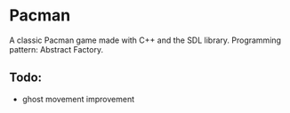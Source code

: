 # Pacman
A classic Pacman game made with C++ and the SDL library. 
Programming pattern: Abstract Factory.

## Todo:
- ghost movement improvement